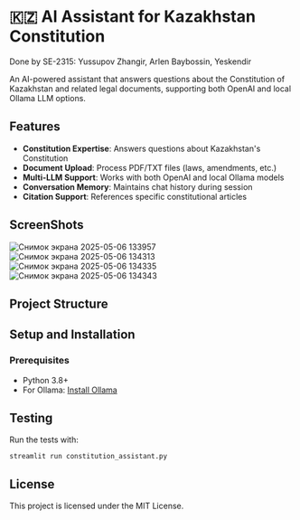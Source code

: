 # 🇰🇿 AI Assistant for Kazakhstan Constitution  

Done by SE-2315: Yussupov Zhangir, Arlen Baybossin, Yeskendir 

An AI-powered assistant that answers questions about the Constitution of Kazakhstan and related legal documents, supporting both OpenAI and local Ollama LLM options.



## Features

- **Constitution Expertise**: Answers questions about Kazakhstan's Constitution
- **Document Upload**: Process PDF/TXT files (laws, amendments, etc.)
- **Multi-LLM Support**: Works with both OpenAI and local Ollama models
- **Conversation Memory**: Maintains chat history during session
- **Citation Support**: References specific constitutional articles

## ScreenShots

![Снимок экрана 2025-05-06 133957](https://github.com/user-attachments/assets/7b6473bc-08b8-4c4f-89ca-7cb46a653d70)
![Снимок экрана 2025-05-06 134313](https://github.com/user-attachments/assets/091bf296-380a-48c2-982a-550d82e84d33)
![Снимок экрана 2025-05-06 134335](https://github.com/user-attachments/assets/4784d0ae-8dfc-4ba2-9c73-995aab04ab24)
![Снимок экрана 2025-05-06 134343](https://github.com/user-attachments/assets/4b29185d-cc21-49f4-a733-af6269f351f0)






## Project Structure


## Setup and Installation


### Prerequisites
- Python 3.8+
- For Ollama: [Install Ollama](https://ollama.com)


## Testing

Run the tests with:
```
streamlit run constitution_assistant.py
```

## License

This project is licensed under the MIT License.
